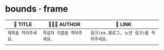 # bounds · frame

|🌈 TITLE|🙋🏻‍♂️ AUTHOR|🎫 LINK|
|--|--|--|
|`제목을 적어주세요.`|`작성자 이름을 적어주세요.`|`링크(ex.블로그, 노션 링크)를 적어주세요.`|
|||
